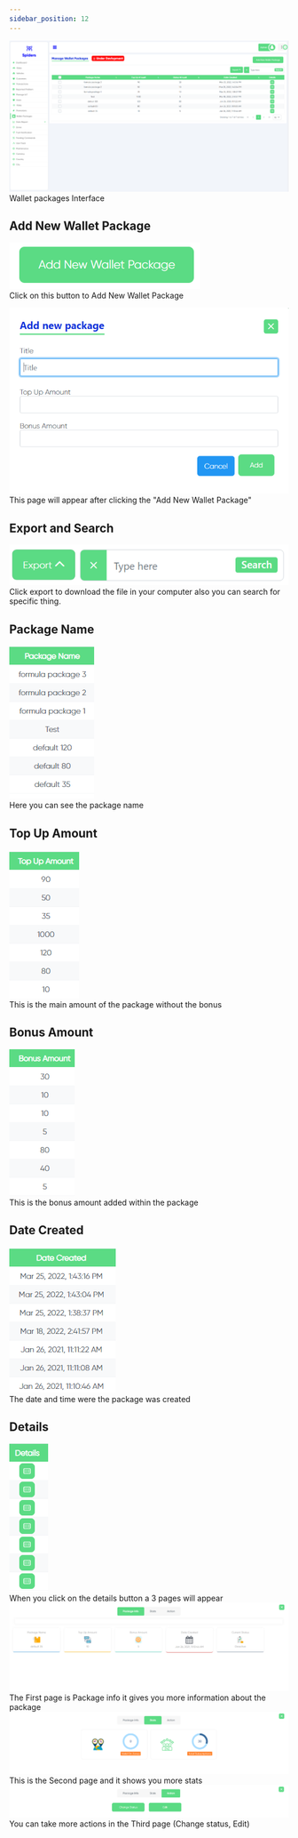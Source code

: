 ```yaml
---
sidebar_position: 12
---
```


<img src='/img/Wallet/wallet8.png'/>
<br/>
Wallet packages Interface

## Add New Wallet Package
<img src='/img/Wallet/wallet1.png'/> <br/>
Click on this button to Add New Wallet Package

<img src='/img/Wallet/wallet11.png'/> <br/>
This page will appear after clicking the "Add New Wallet Package"
<br/>

## Export and Search
<img src='/img/Wallet/wallet2.png'/>
<br/>
Click export to download the file in your computer also you can search for specific thing.

## Package Name
<img src='/img/Wallet/wallet3.png'/>
<br/>
Here you can see the package name

## Top Up Amount
<img src='/img/Wallet/wallet4.png'/>
<br/>
This is the main amount of the package without the bonus

## Bonus Amount
<img src='/img/Wallet/wallet5.png'/>
<br/>
This is the bonus amount added within the package

## Date Created
<img src='/img/Wallet/wallet6.png'/>
<br/>
The date and time were the package was created

## Details
<img src='/img/Wallet/wallet7.png'/>
<br/>
When you click on the details button a 3 pages will appear
<img src='/img/Wallet/wallet17.png'/> <br/>
The First page is Package info it gives you more information about the package
<img src='/img/Wallet/wallet18.png'/> <br/>
This is the Second page and it shows you more stats

<img src='/img/Wallet/wallet19.png'/>
You can take more actions in the Third page (Change status, Edit)


